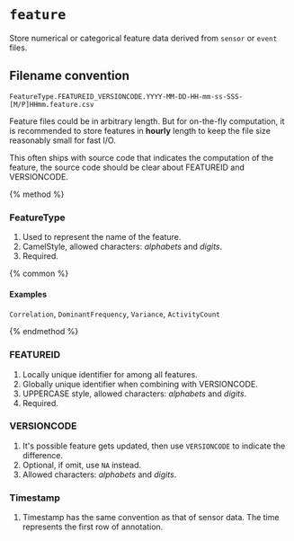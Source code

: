 # `feature`

Store numerical or categorical feature data derived from `sensor` or `event` files.

## Filename convention

```
FeatureType.FEATUREID_VERSIONCODE.YYYY-MM-DD-HH-mm-ss-SSS-[M/P]HHmm.feature.csv
```

Feature files could be in arbitrary length. But for on-the-fly computation, it is recommended to store features in **hourly** length to keep the file size reasonably small for fast I/O.

This often ships with source code that indicates the computation of the feature, the source code should be clear about FEATUREID and VERSIONCODE.

{% method %}

### FeatureType

1. Used to represent the name of the feature.
2. CamelStyle, allowed characters: *alphabets* and *digits*.
3. Required.

{% common %}

#### Examples

`Correlation`, `DominantFrequency`, `Variance`, `ActivityCount`

{% endmethod %}

### FEATUREID

1. Locally unique identifier for among all features.
2. Globally unique identifier when combining with VERSIONCODE.
3. UPPERCASE style, allowed characters: *alphabets* and *digits*.
4. Required.

### VERSIONCODE

1. It's possible feature gets updated, then use `VERSIONCODE` to indicate the difference.
2. Optional, if omit, use `NA` instead.
3. Allowed characters: *alphabets* and *digits*.

### Timestamp

1. Timestamp has the same convention as that of sensor data. The time represents the first row of annotation.


















